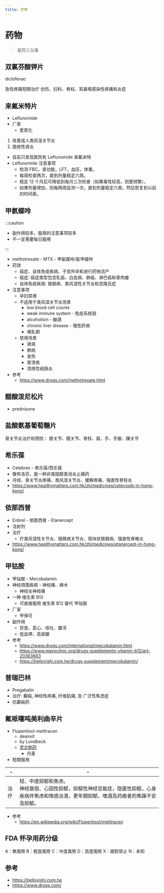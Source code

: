```yaml
---
title: 药物
---
```


# 药物

> 是药三分毒

## 双氯芬酸钾片

diclofenac

急性疼痛短期治疗
创伤、妇科、脊柱、耳鼻喉感染性疼痛和炎症

## 来氟米特片

- Leflunomide
- 厂家
  - 爱若化

1. 改善成人类风湿关节炎
2. 狼疮性肾炎

- 目前只发现医院有 Leflunomide 来氟米特
- Leflunomide 注意事项
  - 检测 FBC，肾功能，LFT，血压，体重。
  - 每周检查两次，直到剂量稳定六周。
  - 稳定 12 个月后可降低到每月三次检查（如果毒性较高，则更频繁）。
  - 如果剂量增加，则每两周监测一次，直到剂量稳定六周，然后恢复到以前的时间表。

## 甲氨蝶呤

:::caution

- 副作用较多，服用的注意事项较多
- 不一定需要每日服用

:::

- methotrexate - MTX - 甲氨蝶呤/氨甲蝶呤
- 药效
  - 癌症、自体免疫疾病、子宫外孕和进行药物流产
  - 癌症: 癌症类型包含乳癌、白血病、肺癌、淋巴癌和骨肉瘤
  - 自体免疫疾病: 银屑病、类风湿性关节炎和克隆氏症
- 注意事项
  - 孕妇禁用
  - 不适用于类风湿关节炎场景
    - low blood cell counts
    - weak immune system - 免疫系统弱
    - alcoholism - 酗酒
    - chronic liver disease - 慢性肝病
    - 哺乳期
  - 禁用场景
    - 肾病
    - 肺病
    - 发热
    - 胃溃疡
    - 溃疡性结肠炎
- 参考
  - https://www.drugs.com/methotrexate.html

## 醋酸泼尼松片

- prednisone

## 盐酸氨基葡萄糖片

骨关节炎治疗和预防： 膝关节、髋关节、脊柱、肩、手、手腕、踝关节

## 希乐葆

- Celebrex - 希乐葆/西乐葆
- 像布洛芬，是一种非类固醇类消炎止痛药
- 月经、骨关节炎疼痛、类风湿关节炎、缓解疼痛、强直性脊柱炎
- https://www.healthymatters.com.hk/zh/medicines/celecoxib-in-hong-kong/

## 依那西普

- Enbrel - 依那西普 - Etanercept
- 注射剂
- 治疗
  - 疗类风湿性关节炎、银屑病关节炎、斑块状银屑病、强直性脊椎炎
- https://www.healthymatters.com.hk/zh/medicines/etanercept-in-hong-kong/

## 甲钴胺

- 甲钴胺 - Mecobalamin
- 神经周围疾病 - 神经痛、麻木
  - 神经炎神经痛
- 一种 维生素 B12
  - 可直接服用 维生素 B12 替代 甲钴胺
- 厂家
  - 甲保可
- 副作用
  - 厌食、恶心、呕吐、腹泻
  - 低血钾、高尿酸
- 参考
  - https://www.drugs.com/international/mecobalamin.html
  - https://www.mayoclinic.org/drugs-supplements-vitamin-b12/art-20363663
  - https://helloyishi.com.tw/drugs-supplement/mecobalamin/

## 普瑞巴林

- Pregabalin
- 治疗: 癫痫, 神经性疼痛, 纤维肌痛, 及 广泛性焦虑症
- 抗癫痫药

## 氟哌噻吨美利曲辛片

- Flupentixol-melitracen
  - deanxit
  - by Lundbeck
  - [灵北制药](https://zh.wikipedia.org/wiki/灵北制药)
    - 丹麦
- 短期服用

| -    | -                                                                                                                                                 |
| ---- | ------------------------------------------------------------------------------------------------------------------------------------------------- |
| 治疗 | 轻、中度抑郁和焦虑。<br/>神经衰弱、心因性抑郁，抑郁性神经官能症，隐匿性抑郁，心身疾病伴焦虑和情感淡漠，更年期抑郁，嗜酒及药瘾者的焦躁不安及抑郁。 |

- 参考
  - https://en.wikipedia.org/wiki/Flupentixol/melitracen

## FDA 怀孕用药分级

A：無風險
B：輕度風險
C：中度風險
D：高度風險
X：絕對禁止
N：未知

## 参考

- https://helloyishi.com.tw
- https://www.drugs.com/
